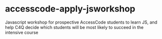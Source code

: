 # accesscode-apply-jsworkshop
Javascript workshop for prospective AccessCode students to learn JS, and help C4Q decide which students will be most likely to succeed in the intensive course
